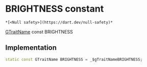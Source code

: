 


# BRIGHTNESS constant




    *[<Null safety>](https://dart.dev/null-safety)*


[GTraitName](../../third_party_yonomi_graphql_schema___generated___schema.docs.schema.gql/GTraitName-class.md) const BRIGHTNESS
  







## Implementation

```dart
static const GTraitName BRIGHTNESS = _$gTraitNameBRIGHTNESS;


```







